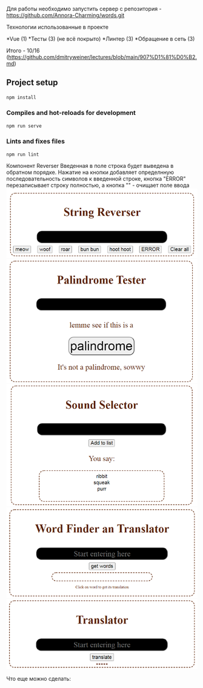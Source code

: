 Для работы необходимо запустить сервер с репозитория - https://github.com/Annora-Charming/words.git

Технологии использованные в проекте

*Vue (1)
*Тесты (3) (не всё покрыто)
*Линтер (3)
*Обращение в сеть (3)

Итого - 10/16
(https://github.com/dmitryweiner/lectures/blob/main/907%D1%81%D0%B2.md)

## Project setup
```
npm install
```

### Compiles and hot-reloads for development
```
npm run serve
```

### Lints and fixes files
```
npm run lint
```
Компонент Reverser
Введенная в поле строка будет выведена в обратном порядке. Нажатие на кнопки добавляет определнную последовательность символов к введенной строке, кнопка "ERROR" перезаписывает строку полностью, а кнопка "" - очищает поле ввода
![img.png](public/images/Reverser.png)
![img.png](public/images/Palindrome.png)
![img.png](public/images/Sound.png)
![img.png](public/images/Finder.png)
![img.png](public/images/Translator.png)

Что еще можно сделать:
